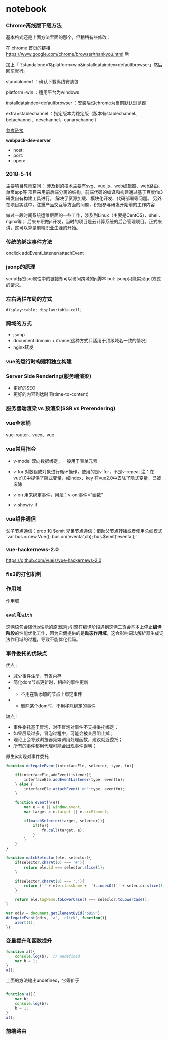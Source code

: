 # notebook

### Chrome离线版下载方法
基本格式还是上面方法里面的那个，但稍稍有些修改：

在 chrome 首页的链接 https://www.google.com/chrome/browser/thankyou.html 后

加上「 ?standalone=1&platform=win&installdataindex=defaultbrowser」然后回车就行。

standalone=1 ：确认下载离线安装包 

platform=win ：适用平台为windows

installdataindex=defaultbrowser  ：安装后设chrome为当前默认浏览器

extra=stablechannel  ：指定版本为稳定版（版本有stablechannel、betachannel、devchannel、canarychannel）

[参考链接](https://www.zhihu.com/question/19981495/answer/83273865)


**webpack-dev-server**
- host:
- port:
- open:

### 2018-5-14
主要项目教师空间：
涉及到的技术主要有svg、vue.js、web编辑器、web路由、单页app等
项目采用前后端分离的结构，前端代码的编译和构建通过基于百度fis3研发自有构建工具进行。
解决了资源加载、模块化开发、代码部署等问题。
另外在项目实践中，注重产品交互等方面的问题，积极参与研发开始前的工作内容

做过一段时间系统运维层面的一些工作，涉及到Linux（主要是CentOS）、shell、nginx等；
后来专职做js开发，当时的项目是云计算系统的后台管理项目。正式来讲，这可以算是前端职业生涯的开始。


### 传统的绑定事件方法
onclick
addEventListener/attachEvent

### jsonp的原理
script标签src属性中的链接却可以访问跨域的js脚本
but: jsonp只能实现get方式的请求。

### 左右两栏布局的方式
`display:table; display:table-cell;`


### 跨域的方式
- jsonp
- document.domain + iframe(这种方式只适用于顶级域名一致的情况)
- nginx转发


### vue的运行时构建和独立构建

### Server Side Rendering(服务端渲染)
- 更好的SEO
- 更好的内容到达时间(time-to-content)

### 服务器端渲染 vs 预渲染(SSR vs Prerendering)

### vue全家桶
vue-router、vuex、vue


### vue常用指令
- v-model 
双向数据绑定，一般用于表单元素

- v-for 
对数组或对象进行循环操作，使用的是v-for，不是v-repeat 
注：在vue1.0中提供了隐式变量，如index、key 
在vue2.0中去除了隐式变量，已被废除

- v-on 
用来绑定事件，用法：v-on:事件=”函数”

- v-show/v-if 

### vue组件通信
父子节点通信：prop 和 $emit
兄弟节点通信：借助父节点转播或者使用总线模式 `var bus = new Vue(); bus.on('eventa',cb); bus.$emit('eventa');`


### vue-hackernews-2.0
https://github.com/vuejs/vue-hackernews-2.0

### fis3的打包机制


### 作用域
[作用域](https://github.com/getify/You-Dont-Know-JS/blob/1ed-zh-CN/scope%20%26%20closures/ch1.md)

### `eval`和`with`
这俩语句会降低js性能的原因是js引擎在编译阶段遇到这俩二货会基本上停止**编译阶段**的性能优化工作，因为它俩提供的是**动态作用域**，这会影响词法解析器生成词法作用域的过程，导致不能优化代码。


### 事件委托的优缺点
优点：
- 减少事件注册，节省内存
- 简化dom节点更新时，相应的事件更新
- - 不用在新添加的节点上绑定事件
- - 删除某个dom时，不用移除绑定的事件

缺点：
- 事件委托基于冒泡，对不冒泡对事件不支持委托绑定；
- 如果层级过多，冒泡过程中，可能会被某层阻止掉；
- 理论上会导致浏览器频繁调用处理函数，建议就近委托；
- 所有的事件都用代理可能会出现事件误判；

原生js实现对事件委托
```javascript
function delegateEvent(interfaceEle, selector, type, fn){

    if(interfaceEle,addEventListener){
        interfaceEle.addEventListener(type, eventfn);
    } else {
        interfaceEle.attachEvent('on'+type, eventfn);
    }

    function eventfn(e){
        var e = e || window.event;
        var target = e.target || e.srcElement;

        if(matchSelector(target, selector)){
            if(fn){
                fn.call(target, e);
            }
        }
    }
}

function matchSelector(ele, selector){
    if(selector.charAt(0) === '#'){
        return ele.id === selector.slice(1);
    }

    if(selector.charAt(0) === '.'){
        return ('' + ele.className + '').indexOf('' + selector.slice(1) + '') != -1
    }

    return ele.tagName.toLowerCase() === seleclor.toLowerCase();
}

var odiv = document.getElementById('oDiv');
delegateEvent(odiv, 'a', 'click', function(){
    alert(1);
})
```


### 变量提升和函数提升
```javascript
function a(){
    console.log(b);  // undefined
    var b = 1;
}
a();
```
上面的方法输出undefined，它等价于
```javascript

function a(){
    var b;
    console.log(b);
    b = 1;
}
a();
```

### 前端路由

